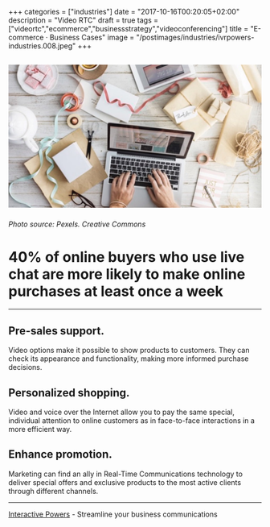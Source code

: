 +++
categories = ["industries"]
date = "2017-10-16T00:20:05+02:00"
description = "Video RTC"
draft = true
tags = ["videortc","ecommerce","businessstrategy","videoconferencing"]
title = "E-commerce · Business Cases"
image = "/postimages/industries/ivrpowers-industries.008.jpeg"
+++

![writing in a computer](/postimages/industries/ivrpowers-industries.008.jpeg)
-----------
###### Photo source: Pexels. Creative Commons


# 40% of online buyers who use live chat are more likely to make online purchases at least once a week
---

## Pre-sales support.

Video options make it possible to show products to customers. They can check its appearance and functionality, making more informed purchase decisions.

## Personalized shopping.

Video and voice over the Internet allow you to pay the same special, individual attention to online customers as in face-to-face interactions in a more efficient way.


## Enhance promotion.

Marketing can find an ally in Real-Time Communications technology to deliver special offers and exclusive products to the most active clients through different channels.

---
[Interactive Powers](http://www.ivrpowers.com/) - Streamline your business communications



